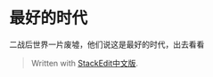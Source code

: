 
# 最好的时代
二战后世界一片废墟，他们说这是最好的时代，出去看看

> Written with [StackEdit中文版](https://stackedit.cn/).
<!--stackedit_data:
eyJoaXN0b3J5IjpbLTE5NzAzNTM5MTBdfQ==
-->